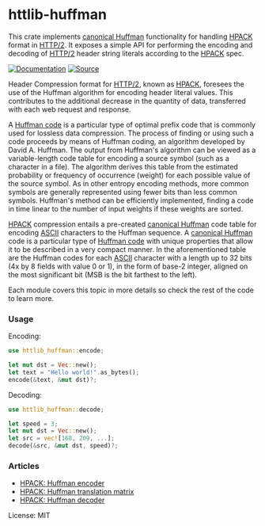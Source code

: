 # httlib-huffman

This crate implements [canonical Huffman] functionality for handling [HPACK]
format in [HTTP/2]. It exposes a simple API for performing the encoding and
decoding of [HTTP/2] header string literals according to the [HPACK] spec.

[![Documentation](https://img.shields.io/badge/-Documentation-blue?style=for-the-badge&logo=Rust)](https://docs.rs/httlib-huffman)
[![Source](https://img.shields.io/badge/-Source-lightgrey?style=for-the-badge&logo=GitHub)](https://github.com/xpepermint/httlib-rs/tree/main/huffman)

Header Compression format for [HTTP/2], known as [HPACK], foresees the use
of the Huffman algorithm for encoding header literal values. This
contributes to the additional decrease in the quantity of data, transferred
with each web request and response.

A [Huffman code] is a particular type of optimal prefix code that is
commonly used for lossless data compression. The process of finding or using
such a code proceeds by means of Huffman coding, an algorithm developed by
David A. Huffman. The output from Huffman's algorithm can be viewed as a
variable-length code table for encoding a source symbol (such as a character
in a file). The algorithm derives this table from the estimated probability
or frequency of occurrence (weight) for each possible value of the source
symbol. As in other entropy encoding methods, more common symbols are
generally represented using fewer bits than less common symbols. Huffman's
method can be efficiently implemented, finding a code in time linear to the
number of input weights if these weights are sorted.

[HPACK] compression entails a pre-created [canonical Huffman] code table
for encoding [ASCII] characters to the Huffman sequence. A
[canonical Huffman] code is a particular type of [Huffman code] with unique
properties that allow it to be described in a very compact manner. In the
aforementioned table are the Huffman codes for each [ASCII] character with a
length up to 32 bits (4x by 8 fields with value 0 or 1), in the form of
base-2 integer, aligned on the most significant bit (MSB is the bit farthest
to the left).

Each module covers this topic in more details so check the rest of the code
to learn more.

### Usage

Encoding:

```rs
use httlib_huffman::encode;

let mut dst = Vec::new();
let text = "Hello world!".as_bytes();
encode(&text, &mut dst)?;
```

Decoding:

```rs
use httlib_huffman::decode;

let speed = 3;
let mut dst = Vec::new();
let src = vec![168, 209, ...];
decode(&src, &mut dst, speed)?;
```

### Articles

* [HPACK: Huffman encoder](https://kristijansedlak.medium.com/hpack-huffman-encoder-explained-61102edd6ecc)
* [HPACK: Huffman translation matrix](https://kristijansedlak.medium.com/hpack-huffman-translation-matrix-f3cae44bfe8c)
* [HPACK: Huffman decoder](https://medium.com/@kristijansedlak/hpack-huffman-decoder-72d215788130)

[ASCII]: https://en.wikipedia.org/wiki/ASCII
[HPACK]: https://tools.ietf.org/html/rfc7541
[HTTP/2]: https://tools.ietf.org/html/rfc7540
[Huffman code]: https://en.wikipedia.org/wiki/Huffman_coding
[canonical Huffman]: https://en.wikipedia.org/wiki/Canonical_Huffman_code

License: MIT
